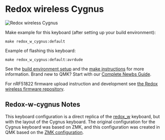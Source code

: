 # Redox wireless Cygnus

![Redox wireless Cygnus](https://i.imgur.com/jDlgLBN.jpg)

Make example for this keyboard (after setting up your build environment):


    make redox_w_cygnus:default

Example of flashing this keyboard:


    make redox_w_cygnus:default:avrdude

See the [build environment setup](https://docs.qmk.fm/#/getting_started_build_tools) and the [make instructions](https://docs.qmk.fm/#/getting_started_make_guide) for more information. Brand new to QMK? Start with our [Complete Newbs Guide](https://docs.qmk.fm/#/newbs).

For nRF51822 firmware upload instruction and development see [the Redox wireless firmware repository](https://github.com/mattdibi/redox-w-firmware).

## Redox-w-cygnus Notes

This keyboard configuration is a direct replica of the [redox_w](https://github.com/qmk/qmk_firmware/tree/master/keyboards/redox_w) keyboard, but with the layout of the Cygnus keyboard. The original configuration for the Cygnus keyboard was based on ZMK, and this configuration was created in QMK based on the [ZMK configuration](https://github.com/Eloy98/zmk-for-cygnus).
